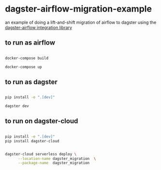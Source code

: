 # dagster-airflow-migration-example

an example of doing a lift-and-shift migration of airflow to dagster using the [dagster-airflow integration library](https://docs.dagster.io/integrations/airflow)


## to run as airflow

```bash

docker-compose build

docker-compose up

```


## to run as dagster

```bash

pip install -e ".[dev]"

dagster dev

```
## to run on dagster-cloud 

```bash

pip install -e ".[dev]"
pip install dagster-cloud


dagster-cloud serverless deploy \
      --location-name dagster_migration  \
      --package-name  dagster_migration
```
